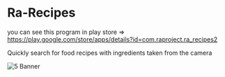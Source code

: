 # Ra-Recipes
you can see this program in play store => https://play.google.com/store/apps/details?id=com.raproject.ra_recipes2

Quickly search for food recipes with ingredients taken from the camera

![5  Banner](https://user-images.githubusercontent.com/39235653/80304821-c5da5400-87e2-11ea-9834-43344c828980.png)
